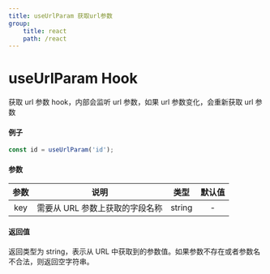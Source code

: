 ```yaml
---
title: useUrlParam 获取url参数
group:
    title: react
    path: /react
---
```


# useUrlParam Hook

获取 url 参数 hook，内部会监听 url 参数，如果 url 参数变化，会重新获取 url 参数

#### 例子

```ts
const id = useUrlParam('id');
```

#### 参数

| 参数 |              说明               |  类型  | 默认值 |
| :--: | :-----------------------------: | :----: | :----: |
| key  | 需要从 URL 参数上获取的字段名称 | string |   -    |

#### 返回值

返回类型为 string，表示从 URL 中获取到的参数值。如果参数不存在或者参数名不合法，则返回空字符串。
